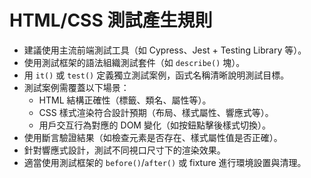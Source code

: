 # HTML/CSS 測試產生規則  
- 建議使用主流前端測試工具（如 Cypress、Jest + Testing Library 等）。  
- 使用測試框架的語法組織測試套件（如 `describe()` 塊）。  
- 用 `it()` 或 `test()` 定義獨立測試案例，函式名稱清晰說明測試目標。  
- 測試案例需覆蓋以下場景：  
  - HTML 結構正確性（標籤、類名、屬性等）。  
  - CSS 樣式渲染符合設計預期（布局、樣式屬性、響應式等）。  
  - 用戶交互行為對應的 DOM 變化（如按鈕點擊後樣式切換）。  
- 使用斷言驗證結果（如檢查元素是否存在、樣式屬性值是否正確）。  
- 針對響應式設計，測試不同視口尺寸下的渲染效果。  
- 適當使用測試框架的 `before()`/`after()` 或 fixture 進行環境設置與清理。
